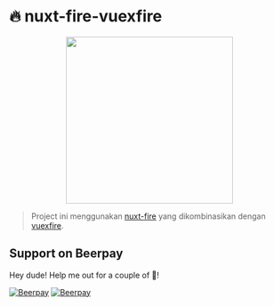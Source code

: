 # 🔥 nuxt-fire-vuexfire

<p align="center"><img align="center" height="300px" src="https://nuxt-fire-demo.firebaseapp.com/logo_text.png"/></p>

> Project ini menggunakan [nuxt-fire](https://github.com/lupas/nuxt-fire) yang dikombinasikan dengan [vuexfire](https://github.com/vuejs/vuefire/tree/master/packages/vuexfire).

## Support on Beerpay
Hey dude! Help me out for a couple of :beers:!

[![Beerpay](https://beerpay.io/lupas/nuxt-fire-vuexfire-example/badge.svg?style=beer-square)](https://beerpay.io/lupas/nuxt-fire-vuexfire-example)  [![Beerpay](https://beerpay.io/lupas/nuxt-fire-vuexfire-example/make-wish.svg?style=flat-square)](https://beerpay.io/lupas/nuxt-fire-vuexfire-example?focus=wish)